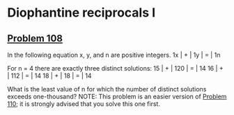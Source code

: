# Diophantine reciprocals I
## [Problem 108](https://projecteuler.net/problem=108)
In the following equation x, y, and n are positive integers.
1x |  +  | 1y |  =  | 1n




For n = 4 there are exactly three distinct solutions:
15 |  +  | 120 |  =  | 14
16 |  +  | 112 |  =  | 14
18 |  +  | 18 |  =  | 14










What is the least value of n for which the number of distinct solutions exceeds one-thousand?
NOTE: This problem is an easier version of [Problem 110](problem=110); it is strongly advised that you solve this one first.
